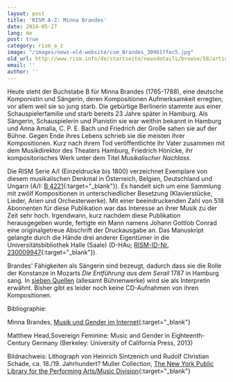 ```yaml
---
layout: post
title: 'RISM A-Z: Minna Brandes'
date: 2014-05-27
lang: de
post: true
category: rism_a_z
image: "/images/news-old-website/csm_Brandes_309617fec5.jpg"
old_url: http://www.rism.info/de/startseite/newsdetails/browse/58/article/64/minna-brandes-1.html
email: ''
author: ''
---
```


Heute steht der Buchstabe B für Minna Brandes (1765-1788), eine deutsche Komponistin und Sängerin, deren Kompositionen Aufmerksamkeit erregten, vor allem weil sie so jung starb. Die gebürtige Berlinerin stammte aus einer Schauspielerfamilie und starb bereits 23 Jahre später in Hamburg. Als Sängerin, Schauspielerin und Pianistin sie war weithin bekannt in Hamburg und Anna Amalia, C. P. E. Bach und Friedrich der Große sahen sie auf der Bühne. Gegen Ende ihres Lebens schrieb sie die meisten ihrer Kompositionen. Kurz nach ihrem Tod veröffentlichte ihr Vater zusammen mit dem Musikdirektor des Theaters Hamburg, Friedrich Hönicke, ihr kompositorisches Werk unter dem Titel _Musikalischer Nachlass_.

Die RISM Serie A/I (Einzeldrucke bis 1800) verzeichnet Exemplare von diesem musikalischen Denkmal in Österreich, Belgien, Deutschland und Ungarn (A/I: [B 4221](https://opac.rism.info/search?id=00000990006846){:target="_blank"}). Es handelt sich um eine Sammlung mit zwölf Kompositionen in unterschiedlicher Besetzung (Klavierstücke, Lieder, Arien und Orchesterwerke). Mit einer beeindruckenden Zahl von 518 Abonnenten für diese Publikation war das Interesse an ihrer Musik zu der Zeit sehr hoch. Irgendwann, kurz nachdem diese Publikation herausgegeben wurde, fertigte ein Mann namens Johann Gottlob Conrad eine originalgetreue Abschrift der Druckausgabe an. Das Manuskript gelangte durch die Hände drei anderer Eigentümer in die Universitätsbibliothek Halle (Saale) (D-HAu; [RISM-ID-Nr. 230009947](http://opac.rism.info/search?documentid=230009947){:target="_blank"}).

Brandes' Fähigkeiten als Sängerin sind bezeugt, dadurch dass sie die Rolle der Konstanze in Mozarts _Die Entführung aus dem Serail_ 1787 in Hamburg sang. In [sieben Quellen](https://opac.rism.info/metaopac/search.do?methodToCall=submitButtonCall& "external-link-new-window") (allesamt Bühnenwerke) wird sie als Interpretin erwähnt. Bisher gibt es leider noch keine CD-Aufnahmen von ihren Kompositionen.


Bibliographie:

Minna Brandes, [Musik und Gender im Internet](http://mugi.hfmt-hamburg.de/artikel/minna-brandes){:target="_blank"}

Matthew Head,Sovereign Feminine: Music and Gender in Eighteenth-Century Germany (Berkeley: University of California Press, 2013)

Bildnachweis: Lithograph von Heinrich Sintzenich und Rudolf Christian Schade, ca. 18./19. Jahrhundert? Muller Collection, [The New York Public Library for the Performing Arts/Music Division](http://digitalgallery.nypl.org/nypldigital/id?1106184){:target="_blank"}